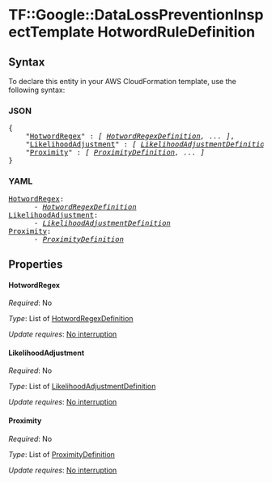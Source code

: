 # TF::Google::DataLossPreventionInspectTemplate HotwordRuleDefinition

## Syntax

To declare this entity in your AWS CloudFormation template, use the following syntax:

### JSON

<pre>
{
    "<a href="#hotwordregex" title="HotwordRegex">HotwordRegex</a>" : <i>[ <a href="hotwordregexdefinition.md">HotwordRegexDefinition</a>, ... ]</i>,
    "<a href="#likelihoodadjustment" title="LikelihoodAdjustment">LikelihoodAdjustment</a>" : <i>[ <a href="likelihoodadjustmentdefinition.md">LikelihoodAdjustmentDefinition</a>, ... ]</i>,
    "<a href="#proximity" title="Proximity">Proximity</a>" : <i>[ <a href="proximitydefinition.md">ProximityDefinition</a>, ... ]</i>
}
</pre>

### YAML

<pre>
<a href="#hotwordregex" title="HotwordRegex">HotwordRegex</a>: <i>
      - <a href="hotwordregexdefinition.md">HotwordRegexDefinition</a></i>
<a href="#likelihoodadjustment" title="LikelihoodAdjustment">LikelihoodAdjustment</a>: <i>
      - <a href="likelihoodadjustmentdefinition.md">LikelihoodAdjustmentDefinition</a></i>
<a href="#proximity" title="Proximity">Proximity</a>: <i>
      - <a href="proximitydefinition.md">ProximityDefinition</a></i>
</pre>

## Properties

#### HotwordRegex

_Required_: No

_Type_: List of <a href="hotwordregexdefinition.md">HotwordRegexDefinition</a>

_Update requires_: [No interruption](https://docs.aws.amazon.com/AWSCloudFormation/latest/UserGuide/using-cfn-updating-stacks-update-behaviors.html#update-no-interrupt)

#### LikelihoodAdjustment

_Required_: No

_Type_: List of <a href="likelihoodadjustmentdefinition.md">LikelihoodAdjustmentDefinition</a>

_Update requires_: [No interruption](https://docs.aws.amazon.com/AWSCloudFormation/latest/UserGuide/using-cfn-updating-stacks-update-behaviors.html#update-no-interrupt)

#### Proximity

_Required_: No

_Type_: List of <a href="proximitydefinition.md">ProximityDefinition</a>

_Update requires_: [No interruption](https://docs.aws.amazon.com/AWSCloudFormation/latest/UserGuide/using-cfn-updating-stacks-update-behaviors.html#update-no-interrupt)

